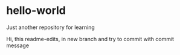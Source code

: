 # hello-world
Just another repository for learning

Hi, this readme-edits, in new branch and try to commit with commit message
